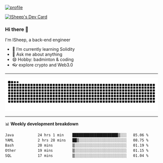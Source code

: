 [![profile](https://user-images.githubusercontent.com/54968314/208005045-e4b42f3b-833d-4242-bfcc-e764865553a2.svg)](https://www.calligrapher.ai/)

<a href="https://app.daily.dev/linziyang1106"><img src="https://api.daily.dev/devcards/v2/i4Spwx5Skx5FpTqWcwoit.png?r=kgx&type=wide" width="652" alt="ISheep's Dev Card"/></a>

### Hi there 🐏

I'm ISheep, a back-end engineer

- 🔭 I’m currently learning Solidity
- 💬 Ask me about anything
- 😄 Hobby: badminton & coding
- 👓 explore crypto and Web3.0

-------

![](https://raw.githubusercontent.com/ISheepp/ISheepp/output/github-contribution-grid-snake.svg)

-------

📊 **Weekly development breakdown**
<!--START_SECTION:waka-->

```txt
Java           24 hrs 1 min    █████████████████████▒░░░   85.06 %
YAML           2 hrs 28 mins   ██▒░░░░░░░░░░░░░░░░░░░░░░   08.75 %
Bash           20 mins         ▒░░░░░░░░░░░░░░░░░░░░░░░░   01.19 %
Other          19 mins         ▒░░░░░░░░░░░░░░░░░░░░░░░░   01.15 %
SQL            17 mins         ▒░░░░░░░░░░░░░░░░░░░░░░░░   01.04 %
```

<!--END_SECTION:waka-->
